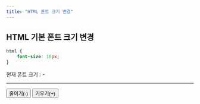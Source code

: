 ```yaml
---
title: "HTML 폰트 크기 변경"
---
```


## HTML 기본 폰트 크기 변경

```css
html {
    font-size: 16px;
}
```

<div class="text-center">
    현재 폰트 크기 : <span id="html-font-size">-</span>
    <hr>
    <button id="decrease-font-size" type="button" class="btn btn-outline-primary btn-lg m-3">줄이기(-)</button>
    <button id="increase-font-size" type="button" class="btn btn-outline-primary btn-lg m-3">키우기(+)</button>
</div>

<script>
    (function() {
        function getHtmlFontSize() {
            //return window.getComputedStyle(document.getElementsByTagName("html")[0]).getPropertyValue('font-size');
            return $("html").css("font-size");
        }

        function getHtmlFontSizeValue() {
            return parseFloat(getHtmlFontSize().replace("px", ""));
        }

        function decreaseFontSize() {
            var fontSize = getHtmlFontSizeValue();

            if (fontSize > 5) {
                fontSize--;

                $("html").css("font-size", fontSize + "px");
                $("#html-font-size").text(getHtmlFontSize());
            }
        }

        function increaseFontSize() {
            var fontSize = getHtmlFontSizeValue();

            if (fontSize < 32) {
                fontSize++;

                $("html").css("font-size", fontSize + "px");
                $("#html-font-size").text(getHtmlFontSize());
            }
        }

        $("#html-font-size").text(getHtmlFontSize());

        $("#decrease-font-size").on("click", function() {
            decreaseFontSize();
        });

        $("#increase-font-size").on("click", function() {
            increaseFontSize();
        });

        $(window).keypress(function( event ) {
            if (event.which == 45) {
                // "-"
                decreaseFontSize();
            } else if(event.which == 43) {
                // "+"
                increaseFontSize();
            }
        });
    })();
</script>
